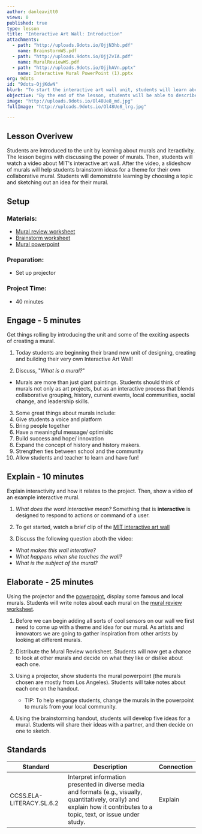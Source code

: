 ```yaml
---
author: danleavitt0
views: 0
published: true
type: lesson
title: "Interactive Art Wall: Introduction"
attachments: 
  - path: "http://uploads.9dots.io/OjjN3hb.pdf"
    name: BrainstormWS.pdf
  - path: "http://uploads.9dots.io/OjjZvIA.pdf"
    name: MuralReviewWS.pdf
  - path: "http://uploads.9dots.io/OjjhAVn.pptx"
    name: Interactive Mural PowerPoint (1).pptx
org: 9dots
id: "9dots-OjjKdwN"
blurb: "To start the interactive art wall unit, students will learn about murals, and brainstorm themes for their own painting."
objective: "By the end of the lesson, students will be able to describe a mural, list two reasons that murals are important, and brainstorm five ideas for their own mural."
image: "http://uploads.9dots.io/Ol48Ue8_md.jpg"
fullImage: "http://uploads.9dots.io/Ol48Ue8_lrg.jpg"

---
```


## Lesson Overivew
Students are introduced to the unit by learning about murals and iteractivity. The lesson begins with discussing the power of murals. Then, students will watch a video about MIT's interactive art wall. After the video, a slideshow of murals will help students brainstorm ideas for a theme for their own collaborative mural. Students will demonstrate learning by choosing a topic and sketching out an idea for their mural.

## Setup

### Materials:

- [Mural review worksheet](http://uploads.9dots.io/OjjZvIA.pdf)
- [Brainstorm worksheet](http://uploads.9dots.io/OjjN3hb.pdf)
- [Mural powerpoint](http://uploads.9dots.io/OjjhAVn.pptx)

### Preparation:

- Set up projector

### Project Time:

- 40 minutes

## Engage - 5 minutes
Get things rolling by introducing the unit and some of the exciting aspects of creating a mural.

1. Today students are beginning their brand new unit of designing, creating and building their very own Interactive Art Wall!

2. Discuss, "_What is a mural?_"
  - Murals are more than just giant paintings. Students should think of murals not only as art projects, but as an interactive process that blends collaborative grouping, history, current events, local communities, social change, and leadership skills.

3. Some great things about murals include:
  1.	Give students a voice and platform
  2.	Bring people together
  3.	Have a meaningful message/ optimisitc
  4.	Build success and hope/ innovation
  5.	Expand the concept of history and history makers.
  6.	Strengthen ties between school and the community
  7.	Allow students and teacher to learn and have fun!

## Explain - 10 minutes
Explain interactivity and how it relates to the project. Then, show a video of an example interactive mural.

1. _What does the word interactive mean?_
Something that is **interactive** is designed to respond to actions or command of a user.

2. To get started, watch a brief clip of the [MIT interactive art wall](http://www.youtube.com/watch?v=r9j8DIHXSKA)

3. Discuss the following question aboth the video:
  - _What makes this wall interative?_
  - _What happens when she touches the wall?_
  - _What is the subject of the mural?_

## Elaborate - 25 minutes
Using the projector and the [powerpoint](http://uploads.9dots.io/OjjhAVn.pptx), display some famous and local murals. Students will write notes about each mural on the [mural review worksheet](http://uploads.9dots.io/OjjZvIA.pdf).

1. Before we can begin adding all sorts of cool sensors on our wall we first need to come up with a theme and idea for our mural. As artists and innovators we are going to gather inspiration from other artists by looking at different murals.

2. Distribute the Mural Review worksheet. Students will now get a chance to look at other murals and decide on what they like or dislike about each one.

3. Using a projector, show students the mural powerpoint (the murals chosen are mostly from Los Angeles). Students will take notes about each one on the handout.
	- TIP: To help engange students, change the murals in the powerpoint to murals from your local community.

4. Using the brainstorming handout, students will develop five ideas for a mural. Students will share their ideas with a partner, and then decide on one to sketch.

## Standards

| Standard      | Description   | Connection  |
| ------------- |---------------| ------|
| CCSS.ELA-LITERACY.SL.6.2 | Interpret information presented in diverse media and formats (e.g., visually, quantitatively, orally) and explain how it contributes to a topic, text, or issue under study. | Explain |
